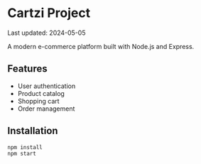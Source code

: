# Cartzi Project

Last updated: 2024-05-05

A modern e-commerce platform built with Node.js and Express.

## Features
- User authentication
- Product catalog
- Shopping cart
- Order management

## Installation
```bash
npm install
npm start
```